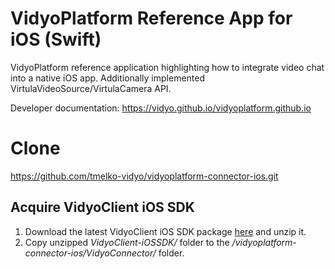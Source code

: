 # VidyoPlatform Reference App for iOS (Swift)
VidyoPlatform reference application highlighting how to integrate video chat into a native iOS app.
Additionally implemented VirtulaVideoSource/VirtulaCamera API.

Developer documentation: https://vidyo.github.io/vidyoplatform.github.io

# Clone
https://github.com/tmelko-vidyo/vidyoplatform-connector-ios.git

## Acquire VidyoClient iOS SDK
1. Download the latest VidyoClient iOS SDK package [here](https://static.vidyo.io/latest/package/VidyoClient-iOSSDK.zip) and unzip it.
2. Copy unzipped *VidyoClient-iOSSDK/* folder to the */vidyoplatform-connector-ios/VidyoConnector/* folder.
